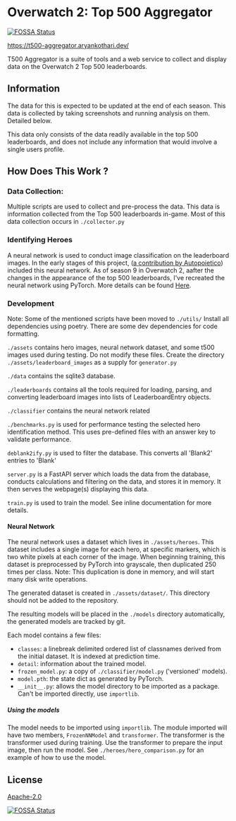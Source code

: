 # Overwatch 2: Top 500 Aggregator
[![FOSSA Status](https://app.fossa.com/api/projects/git%2Bgithub.com%2Fthearyadev%2Ftop500-aggregator.svg?type=shield)](https://app.fossa.com/projects/git%2Bgithub.com%2Fthearyadev%2Ftop500-aggregator?ref=badge_shield)

https://t500-aggregator.aryankothari.dev/

T500 Aggregator is a suite of tools and a web service to collect and display data on the Overwatch 2 Top 500 leaderboards. 


## Information
The data for this is expected to be updated at the end of each season.
This data is collected by taking screenshots and running analysis on them. Detailed below. 

This data only consists of the data readily available in the top 500 leaderboards,
and does not include any information that would involve a single users profile. 

## How Does This Work ?

### Data Collection: 
Multiple scripts are used to collect and pre-process the data. This data is information collected from the Top 500 leaderboards in-game. Most of this data collection occurs in `./collector.py`

### Identifying Heroes
A neural network is used to conduct image classification on the leaderboard images. In the early stages of this project, ([a contribution by Autopoietico](https://github.com/thearyadev/top500-aggregator/pull/1)) included this neural network. As of season 9 in Overwatch 2, aafter the changes in the appearance of the top 500 leaderboards, I've recreated the neural network using PyTorch. More details can be found [Here](https://github.com/thearyadev/top500-aggregator/pull/147).


### Development 

Note: Some of the mentioned scripts have been moved to `./utils/`
Install all dependencies using poetry. There are some dev dependencies for code formatting. 

`./assets` contains hero images, neural network dataset, and some t500 images used during testing. Do not modify these files. Create the directory `./assets/leaderboard_images` as a supply for `generator.py`

`./data` contains the sqlite3 database.

`./leaderboards` contains all the tools required for loading, parsing, and converting leaderboard images into lists of LeaderboardEntry objects. 

`./classifier` contains the neural network related

`./benchmarks.py` is used for performance testing the selected hero identification method. This uses pre-defined files with an answer key to validate performance. 

`deblank2ify.py` is used to filter the database. This converts all 'Blank2' entries to 'Blank'

`server.py` is a FastAPI server which loads the data from the database, conducts calculations and filtering on the data, and stores it in memory. It then serves the webpage(s) displaying this data.

`train.py` is used to train the model. See inline documentation for more details. 

#### Neural Network
The neural network uses a dataset which lives in `./assets/heroes`. This dataset includes a single image for each hero, at specific markers, which is two white pixels at each corner of the image. When beginning training, this dataset is preprocessed by PyTorch into grayscale, then duplicated 250 times per class. Note: This duplication is done in memory, and will start many disk write operations. 

The generated dataset is created in `./assets/dataset/`. This directory should not be added to the repository. 

The resulting models will be placed in the `./models` directory automatically, the generated models are tracked by git. 

Each model contains a few files: 
- `classes`: a linebreak delimited ordered list of classnames derived from the initial dataset. It is indexed at prediction time.
- `detail`: information about the trained model.
- `frozen_model.py`: a copy of `./classifier/model.py` ('versioned' models).
- `model.pth`: the state dict as generated by PyTorch.
- `__init__.py`: allows the model directory to be imported as a package. Can't be imported directly, use `importlib`. 

##### Using the models 
The model needs to be imported using `importlib`. The module imported will have two members, `FrozenNNModel` and `transformer`. The transformer is the transformer used during training. Use the transformer to prepare the input image, then run the model. See `./heroes/hero_comparison.py` for an example of how to use the model. 

## License
[Apache-2.0](/LICENSE)


[![FOSSA Status](https://app.fossa.com/api/projects/git%2Bgithub.com%2Fthearyadev%2Ftop500-aggregator.svg?type=large)](https://app.fossa.com/projects/git%2Bgithub.com%2Fthearyadev%2Ftop500-aggregator?ref=badge_large)

